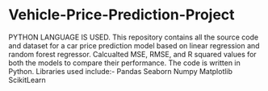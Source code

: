 # Vehicle-Price-Prediction-Project
PYTHON LANGUAGE IS USED.
This repository contains all the source code and dataset for a car price prediction model based on linear regression and random forest regressor. 
Calcualted MSE, RMSE, and R squared values for both the models to compare their performance.
The code is written in Python.
Libraries used include:-
Pandas
Seaborn
Numpy
Matplotlib
ScikitLearn

   

   
